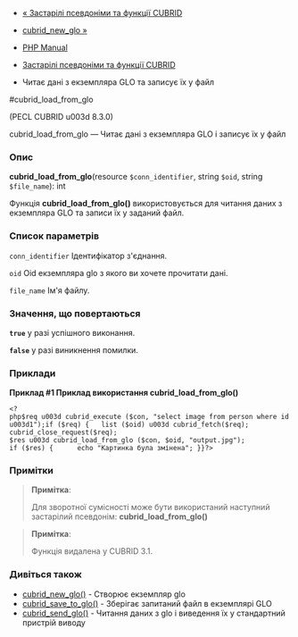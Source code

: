 - [« Застарілі псевдоніми та функції CUBRID](oldaliases.cubrid.md)
- [cubrid_new_glo »](function.cubrid-new-glo.md)

- [PHP Manual](index.md)
- [Застарілі псевдоніми та функції CUBRID](oldaliases.cubrid.md)
- Читає дані з екземпляра GLO та записує їх у файл

#cubrid_load_from_glo

(PECL CUBRID u003d 8.3.0)

cubrid_load_from_glo — Читає дані з екземпляра GLO і записує їх у
файл

### Опис

**cubrid_load_from_glo**(resource `$conn_identifier`, string `$oid`,
string `$file_name`): int

Функція **cubrid_load_from_glo()** використовується для читання даних з
екземпляра GLO та записи їх у заданий файл.

### Список параметрів

`conn_identifier`
Ідентифікатор з'єднання.

`oid`
Oid екземпляра glo з якого ви хочете прочитати дані.

`file_name`
Ім'я файлу.

### Значення, що повертаються

**`true`** у разі успішного виконання.

**`false`** у разі виникнення помилки.

### Приклади

**Приклад #1 Приклад використання **cubrid_load_from_glo()****

` <?php$req u003d cubrid_execute ($con, "select image from person where idu003d1");if ($req) {   list ($oid) u003d cubrid_fetch($req); cubrid_close_request($req); $res u003d cubrid_load_from_glo ($con, $oid, "output.jpg"); if ($res) {      echo "Картинка була змінена"; }}?> `

### Примітки

> **Примітка**:
>
> Для зворотної сумісності може бути використаний наступний застарілий
> псевдонім: **cubrid_load_from_glo()**

> **Примітка**:
>
> Функція видалена у CUBRID 3.1.

### Дивіться також

- [cubrid_new_glo()](function.cubrid-new-glo.md) - Створює екземпляр
glo
- [cubrid_save_to_glo()](function.cubrid-save-to-glo.md) - Зберігає
запитаний файл в екземплярі GLO
- [cubrid_send_glo()](function.cubrid-send-glo.md) - Читання даних
з glo і виведення їх у стандартний пристрій виводу

